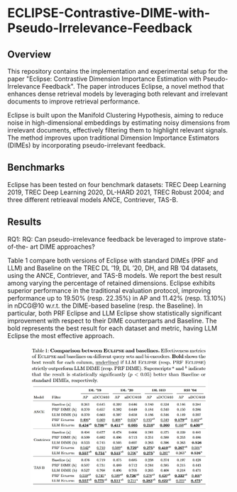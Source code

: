 # ECLIPSE-Contrastive-DIME-with-Pseudo-Irrelevance-Feedback


## Overview
This repository contains the implementation and experimental setup for the paper "Eclipse: Contrastive Dimension Importance Estimation with Pseudo-Irrelevance Feedback". The paper introduces Eclipse, a novel method that enhances dense retrieval models by leveraging both relevant and irrelevant documents to improve retrieval performance.

Eclipse is built upon the Manifold Clustering Hypothesis, aiming to reduce noise in high-dimensional embeddings by estimating noisy dimensions from irrelevant documents, effectively filtering them to highlight relevant signals. The method improves upon traditional Dimension Importance Estimators (DIMEs) by incorporating pseudo-irrelevant feedback.

## Benchmarks
Eclipse has been tested on four benchmark datasets: TREC Deep Learning 2019, TREC Deep Learning 2020, DL-HARD 2021, TREC Robust 2004; and three different retrieaval models ANCE, Contriever, TAS-B. 

## Results

RQ1: RQ: Can pseudo-irrelevance feedback be leveraged to improve state-of-the-
art DIME approaches?

Table 1 compare both versions of Eclipse with standard
DIMEs (PRF and LLM) and Baseline on the TREC DL ’19, DL ’20, DH, and
RB ’04 datasets, using the ANCE, Contriever, and TAS-B models. We report
the best result among varying the percentage of retained dimensions. Eclipse
exhibits superior performance in the traditional evaluation protocol, improving
performance up to 19.50% (resp. 22.35%) in AP and 11.42% (resp. 13.10%)
in nDCG@10 w.r.t. the DIME-based baseline (resp. the Baseline). In particular,
both PRF Eclipse and LLM Eclipse show statistically significant improvement
with respect to their DIME counterparts and Baseline. The bold represents the
best result for each dataset and metric, having LLM Eclipse the most effective
approach.

<div align="center">
<img src="images/comparison-eclipse-baselines.jpeg" alt="" width="400"/>
<div>
